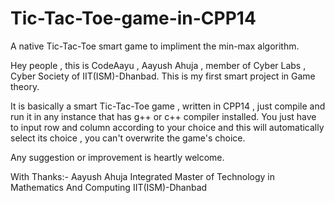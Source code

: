 # Tic-Tac-Toe-game-in-CPP14
A native Tic-Tac-Toe smart game to impliment the min-max algorithm.

Hey people , this is CodeAayu , Aayush Ahuja , member of Cyber Labs , Cyber Society of IIT(ISM)-Dhanbad.
This is my first smart project in Game theory.

It is basically a smart Tic-Tac-Toe game , written in CPP14 , just compile and run it in any instance
that has g++ or c++ compiler installed. You just have to input row and column according to your choice and this 
will automatically select its choice , you can't overwrite the game's choice.

Any suggestion or improvement is heartly welcome.

With Thanks:-
Aayush Ahuja
Integrated Master of Technology in Mathematics And Computing
IIT(ISM)-Dhanbad
